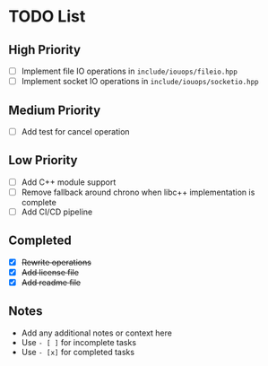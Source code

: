 # TODO List

## High Priority
- [ ] Implement file IO operations in `include/iouops/fileio.hpp`
- [ ] Implement socket IO operations in `include/iouops/socketio.hpp`

## Medium Priority
- [ ] Add test for cancel operation

## Low Priority
- [ ] Add C++ module support
- [ ] Remove fallback around chrono when libc++ implementation is complete
- [ ] Add CI/CD pipeline

## Completed
- [x] ~~Rewrite operations~~
- [x] ~~Add license file~~
- [x] ~~Add readme file~~

## Notes
- Add any additional notes or context here
- Use `- [ ]` for incomplete tasks
- Use `- [x]` for completed tasks